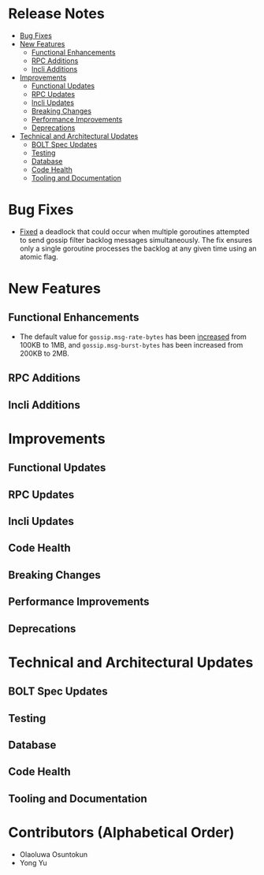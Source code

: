# Release Notes
- [Bug Fixes](#bug-fixes)
- [New Features](#new-features)
    - [Functional Enhancements](#functional-enhancements)
    - [RPC Additions](#rpc-additions)
    - [lncli Additions](#lncli-additions)
- [Improvements](#improvements)
    - [Functional Updates](#functional-updates)
    - [RPC Updates](#rpc-updates)
    - [lncli Updates](#lncli-updates)
    - [Breaking Changes](#breaking-changes)
    - [Performance Improvements](#performance-improvements)
    - [Deprecations](#deprecations)
- [Technical and Architectural Updates](#technical-and-architectural-updates)
    - [BOLT Spec Updates](#bolt-spec-updates)
    - [Testing](#testing)
    - [Database](#database)
    - [Code Health](#code-health)
    - [Tooling and Documentation](#tooling-and-documentation)

# Bug Fixes

- [Fixed](https://github.com/lightningnetwork/lnd/pull/10097) a deadlock that
  could occur when multiple goroutines attempted to send gossip filter backlog
  messages simultaneously. The fix ensures only a single goroutine processes the
  backlog at any given time using an atomic flag.

# New Features

## Functional Enhancements

* The default value for `gossip.msg-rate-bytes` has been
  [increased](https://github.com/lightningnetwork/lnd/pull/10096) from 100KB to
  1MB, and `gossip.msg-burst-bytes` has been increased from 200KB to 2MB.

## RPC Additions

## lncli Additions

# Improvements

## Functional Updates

## RPC Updates

## lncli Updates

## Code Health

## Breaking Changes

## Performance Improvements

## Deprecations

# Technical and Architectural Updates

## BOLT Spec Updates

## Testing

## Database

## Code Health

## Tooling and Documentation

# Contributors (Alphabetical Order)

* Olaoluwa Osuntokun
* Yong Yu
